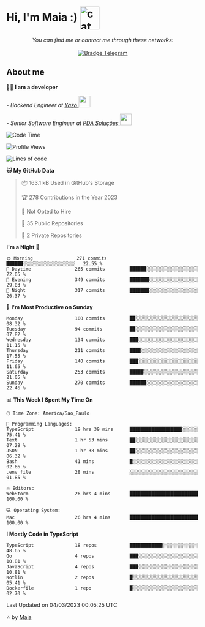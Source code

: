 <h1 align="left">Hi, I'm Maia :) 
<img src="https://emojis.slackmojis.com/emojis/images/1643509834/36299/black-cat.gif?1643509834" width="50" height="60" align="center"  alt="cat"/>
</h1>

<p align="center">
    <i>You can find me or contact me through these networks:</i>
    <br/><br/>
    <a href="https://t.me/mrootx" target="_blank">
        <img src="https://img.shields.io/badge/-Telegram-2CA5E0?logo=telegram&style=flat&logoColor=white" alt="Bradge Telegram" />
    </a>
</p>

## About me

:technologist: <strong>I am a developer</strong> <br>

<p><em> - Backend Engineer at <a href="https://yazo.com.br/">Yazo
</a><img src="https://media.giphy.com/media/WUlplcMpOCEmTGBtBW/giphy.gif" width="30"> 
</em></p>

<p><em> - Senior Software Engineer at <a href="https://pdasolucoes.com.br">PDA Soluções
</a><img src="https://media.giphy.com/media/WUlplcMpOCEmTGBtBW/giphy.gif" width="30"> 
</em></p>

<!--START_SECTION:waka-->
![Code Time](http://img.shields.io/badge/Code%20Time-1%2C712%20hrs%2015%20mins-blue)

![Profile Views](http://img.shields.io/badge/Profile%20Views-2-blue)

![Lines of code](https://img.shields.io/badge/From%20Hello%20World%20I%27ve%20Written-222.4%20thousand%20lines%20of%20code-blue)

**🐱 My GitHub Data** 

> 📦 163.1 kB Used in GitHub's Storage 
 > 
> 🏆 278 Contributions in the Year 2023
 > 
> 🚫 Not Opted to Hire
 > 
> 📜 35 Public Repositories 
 > 
> 🔑 2 Private Repositories 
 > 
**I'm a Night 🦉** 

```text
🌞 Morning                271 commits         ██████░░░░░░░░░░░░░░░░░░░   22.55 % 
🌆 Daytime                265 commits         ██████░░░░░░░░░░░░░░░░░░░   22.05 % 
🌃 Evening                349 commits         ███████░░░░░░░░░░░░░░░░░░   29.03 % 
🌙 Night                  317 commits         ███████░░░░░░░░░░░░░░░░░░   26.37 % 
```
📅 **I'm Most Productive on Sunday** 

```text
Monday                   100 commits         ██░░░░░░░░░░░░░░░░░░░░░░░   08.32 % 
Tuesday                  94 commits          ██░░░░░░░░░░░░░░░░░░░░░░░   07.82 % 
Wednesday                134 commits         ███░░░░░░░░░░░░░░░░░░░░░░   11.15 % 
Thursday                 211 commits         ████░░░░░░░░░░░░░░░░░░░░░   17.55 % 
Friday                   140 commits         ███░░░░░░░░░░░░░░░░░░░░░░   11.65 % 
Saturday                 253 commits         █████░░░░░░░░░░░░░░░░░░░░   21.05 % 
Sunday                   270 commits         ██████░░░░░░░░░░░░░░░░░░░   22.46 % 
```


📊 **This Week I Spent My Time On** 

```text
🕑︎ Time Zone: America/Sao_Paulo

💬 Programming Languages: 
TypeScript               19 hrs 39 mins      ███████████████████░░░░░░   75.41 % 
Text                     1 hr 53 mins        ██░░░░░░░░░░░░░░░░░░░░░░░   07.28 % 
JSON                     1 hr 38 mins        ██░░░░░░░░░░░░░░░░░░░░░░░   06.32 % 
Bash                     41 mins             █░░░░░░░░░░░░░░░░░░░░░░░░   02.66 % 
.env file                28 mins             ░░░░░░░░░░░░░░░░░░░░░░░░░   01.85 % 

🔥 Editors: 
WebStorm                 26 hrs 4 mins       █████████████████████████   100.00 % 

💻 Operating System: 
Mac                      26 hrs 4 mins       █████████████████████████   100.00 % 
```

**I Mostly Code in TypeScript** 

```text
TypeScript               18 repos            ████████████░░░░░░░░░░░░░   48.65 % 
Go                       4 repos             ███░░░░░░░░░░░░░░░░░░░░░░   10.81 % 
JavaScript               4 repos             ███░░░░░░░░░░░░░░░░░░░░░░   10.81 % 
Kotlin                   2 repos             █░░░░░░░░░░░░░░░░░░░░░░░░   05.41 % 
Dockerfile               1 repo              █░░░░░░░░░░░░░░░░░░░░░░░░   02.70 % 
```




 Last Updated on 04/03/2023 00:05:25 UTC
<!--END_SECTION:waka-->

⭐️ by [Maia](https://github.com/gabrielmaialva33/)


